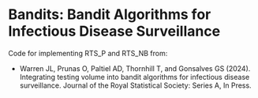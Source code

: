 # Bandits: Bandit Algorithms for Infectious Disease Surveillance
Code for implementing RTS_P and RTS_NB from:
* Warren JL, Prunas O, Paltiel AD, Thornhill T, and Gonsalves GS (2024). Integrating testing volume into bandit algorithms for infectious disease surveillance. Journal of the Royal Statistical Society: Series A, In Press.
